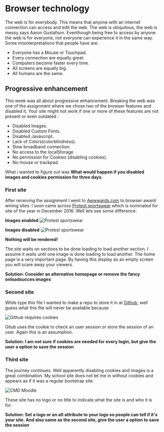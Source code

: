 # Browser technology

The web is for everybody. This means that anyone with an internet connection can access and edit the web. The web is ubiquitous, the web is messy says Aaron Gustafson. Eventhough being free to access by anyone the web is for everyone, not everyone can experience it in the same way. Some misinterpretations that people have are:
- Everyone has a Mouse or Touchpad.
- Every connection are equally great.
- Computers become faster every time.
- All screens are equally big.
- All humans are the same.


## Progressive enhancement
This week was all about progressive enhancement. Breaking the web was one of the assignment where we chose two of the browser features and disabled it.
Your site might not work if one or more of these features are not present or even outdated :
- Disabled Images.
- Disabled Custom Fonts.
- Disabled Javascript.
- Lack of Colors(colorblindness).
- Slow broadband connection.
- No access to the localStorage
- No permission for Cookies (disabling cookies).
- No mouse or trackpad.

What i wanted to figure out was **What would happen if you disabled images and cookies permission for three days**.

### First site
After receiving the assignment I went to [Awwwards.com](www.awwwards.com) to browser award wining sites. I soon came across [Protest sportswear](https://www.protest.eu/nl/) which is nominated for site of the year in December 2016. Well lets see some difference:

**Images enabled**
![Protest sportswear](https://eltongonc.github.io/browser-technology/screenshots/protest_imgs.png)

**Images disabled**
![Protest sportswear](https://eltongonc.github.io/browser-technology/screenshots/protest_no-img.png)

**Nothing will be rendered!**

The site waits on sections to be done loading to load another section. I assume it waits until one image is done loading to load another. The home page is a very important page. By having this display as an empty screen you will scare away your viewers.

**Solution: Consider an alternative homepage or remove the fancy onloadsucces images**

### Second site
While type this file I wanted to make a repo to store it in at [Github](github.com), well guess what this file will never be available because

![Github requires cookies](https://eltongonc.github.io/browser-technology/screenshots/github_no-cookies.png)

Gitub uses the cookie to check an user session or store the session of an user. Again this is an assumption.

**Solution: I am not sure if cookies are needed for every login, but give the user a option to save the session**

### Third site
The journey continues.
Well apparently disabling cookies and images is a great combination. My school site does not let me in without cookies and appears as if it was a regular bootstrap site.

![CMD Moodle](https://eltongonc.github.io/browser-technology/screenshots/moodle.png)

These site has no logo or no title to indicate what the site is and who it is for.

**Solution: Set a logo or an alt attribute to your logo so people can tell if it's your site. And also same as the second site, give the user a option to save the session**
